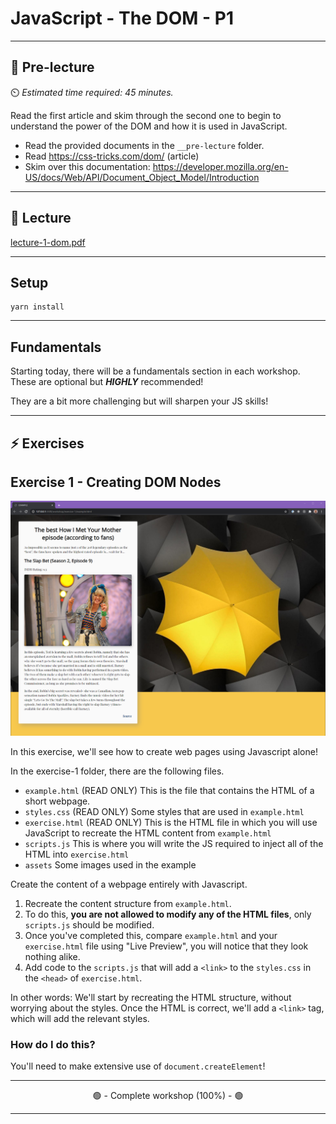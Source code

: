# JavaScript - The DOM - P1

---

## 🦊 Pre-lecture

⏲️ _Estimated time required: 45 minutes._

Read the first article and skim through the second one to begin to understand the power of the DOM and how it is used in JavaScript.

- Read the provided documents in the `__pre-lecture` folder.
- Read https://css-tricks.com/dom/ (article)
- Skim over this documentation: https://developer.mozilla.org/en-US/docs/Web/API/Document_Object_Model/Introduction

---

## 🦉 Lecture

[lecture-1-dom.pdf](__lecture/lecture-1-dom.pdf)

---

## Setup

```
yarn install
```

---

## Fundamentals

Starting today, there will be a fundamentals section in each workshop. These are optional but **_HIGHLY_** recommended!

They are a bit more challenging but will sharpen your JS skills!

---

## ⚡ Exercises

## Exercise 1 - Creating DOM Nodes

<img src="./__lecture/assets/exercise-1.png" />

In this exercise, we'll see how to create web pages using Javascript alone!

In the exercise-1 folder, there are the following files.

- `example.html` (READ ONLY) This is the file that contains the HTML of a short webpage.
- `styles.css` (READ ONLY) Some styles that are used in `example.html`
- `exercise.html` (READ ONLY) This is the HTML file in which you will use JavaScript to recreate the HTML content from `example.html`
- `scripts.js` This is where you will write the JS required to inject all of the HTML into `exercise.html`
- `assets` Some images used in the example

Create the content of a webpage entirely with Javascript.

1. Recreate the content structure from `example.html`.
2. To do this, **you are not allowed to modify any of the HTML files**, only `scripts.js` should be modified.
3. Once you've completed this, compare `example.html` and your `exercise.html` file using "Live Preview", you will notice that they look nothing alike.
4. Add code to the `scripts.js` that will add a `<link>` to the `styles.css` in the `<head>` of `exercise.html`.

In other words: We'll start by recreating the HTML structure, without worrying about the styles. Once the HTML is correct, we'll add a `<link>` tag, which will add the relevant styles.

### How do I do this?

You'll need to make extensive use of `document.createElement`!

---

<center>🟢 - Complete workshop (100%) - 🟢</center>

---
